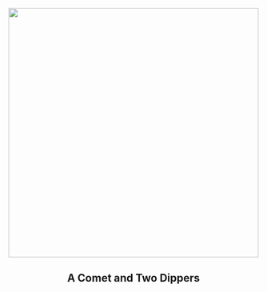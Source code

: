 
<p align="center"><img src="https://apod.nasa.gov/apod/image/2302/ZtfDippersB_Horalek_960_annotated.jpg" width="500" height="500"></p>
<h2 align="center"> A Comet and Two Dippers </h2>
